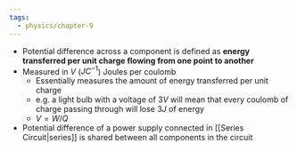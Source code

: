 ```yaml
---
tags:
  - physics/chapter-9
---
```


- Potential difference across a component is defined as **energy transferred per unit charge flowing from one point to another**
- Measured in $V$ ($JC^{-1}$) Joules per coulomb
	- Essentially measures the amount of energy transferred per unit charge
	- e.g. a light bulb with a voltage of 3$V$ will mean that every coulomb of charge passing through will lose 3$J$ of energy
	- $V = W/Q$
- Potential difference of a power supply connected in [[Series Circuit|series]] is shared between all components in the circuit
